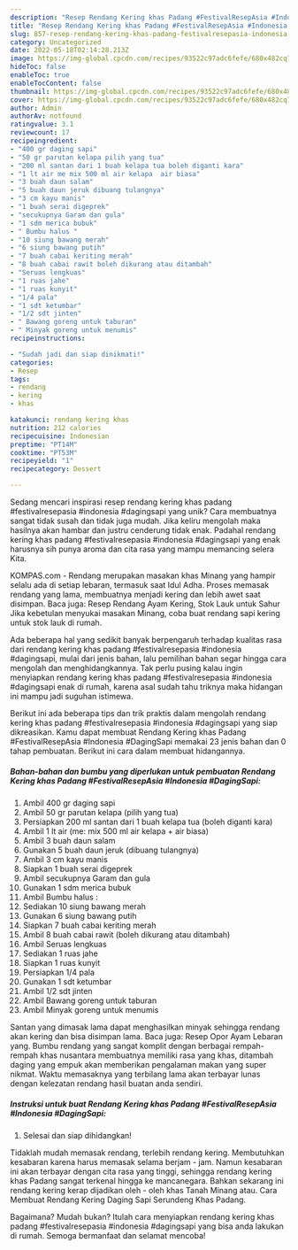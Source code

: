 ```yaml
---
description: "Resep Rendang Kering khas Padang #FestivalResepAsia #Indonesia #DagingSapi yang Bisa Manjain Lidah"
title: "Resep Rendang Kering khas Padang #FestivalResepAsia #Indonesia #DagingSapi yang Bisa Manjain Lidah"
slug: 857-resep-rendang-kering-khas-padang-festivalresepasia-indonesia-dagingsapi-yang-bisa-manjain-lidah
category: Uncategorized
date: 2022-05-18T02:14:28.213Z
image: https://img-global.cpcdn.com/recipes/93522c97adc6fefe/680x482cq70/rendang-kering-khas-padang-festivalresepasia-indonesia-dagingsapi-foto-resep-utama.jpg
hideToc: false
enableToc: true
enableTocContent: false
thumbnail: https://img-global.cpcdn.com/recipes/93522c97adc6fefe/680x482cq70/rendang-kering-khas-padang-festivalresepasia-indonesia-dagingsapi-foto-resep-utama.jpg
cover: https://img-global.cpcdn.com/recipes/93522c97adc6fefe/680x482cq70/rendang-kering-khas-padang-festivalresepasia-indonesia-dagingsapi-foto-resep-utama.jpg
author: Admin
authorAv: notfound
ratingvalue: 3.1
reviewcount: 17
recipeingredient:
- "400 gr daging sapi"
- "50 gr parutan kelapa pilih yang tua"
- "200 ml santan dari 1 buah kelapa tua boleh diganti kara"
- "1 lt air me mix 500 ml air kelapa  air biasa"
- "3 buah daun salam"
- "5 buah daun jeruk dibuang tulangnya"
- "3 cm kayu manis"
- "1 buah serai digeprek"
- "secukupnya Garam dan gula"
- "1 sdm merica bubuk"
- " Bumbu halus "
- "10 siung bawang merah"
- "6 siung bawang putih"
- "7 buah cabai keriting merah"
- "8 buah cabai rawit boleh dikurang atau ditambah"
- "Seruas lengkuas"
- "1 ruas jahe"
- "1 ruas kunyit"
- "1/4 pala"
- "1 sdt ketumbar"
- "1/2 sdt jinten"
- " Bawang goreng untuk taburan"
- " Minyak goreng untuk menumis"
recipeinstructions:

- "Sudah jadi dan siap dinikmati!"
categories:
- Resep
tags:
- rendang
- kering
- khas

katakunci: rendang kering khas 
nutrition: 212 calories
recipecuisine: Indonesian
preptime: "PT14M"
cooktime: "PT53M"
recipeyield: "1"
recipecategory: Dessert

---
```





Sedang mencari inspirasi resep rendang kering khas padang #festivalresepasia #indonesia #dagingsapi yang unik? Cara membuatnya sangat tidak susah dan tidak juga mudah. Jika keliru mengolah maka hasilnya akan hambar dan justru cenderung tidak enak. Padahal rendang kering khas padang #festivalresepasia #indonesia #dagingsapi yang enak harusnya sih punya aroma dan cita rasa yang mampu memancing selera Kita.





KOMPAS.com - Rendang merupakan masakan khas Minang yang hampir selalu ada di setiap lebaran, termasuk saat Idul Adha. Proses memasak rendang yang lama, membuatnya menjadi kering dan lebih awet saat disimpan. Baca juga: Resep Rendang Ayam Kering, Stok Lauk untuk Sahur Jika kebetulan menyukai masakan Minang, coba buat rendang sapi kering untuk stok lauk di rumah.

Ada beberapa hal yang sedikit banyak berpengaruh terhadap kualitas rasa dari rendang kering khas padang #festivalresepasia #indonesia #dagingsapi, mulai dari jenis bahan, lalu pemilihan bahan segar hingga cara mengolah dan menghidangkannya. Tak perlu pusing kalau ingin menyiapkan rendang kering khas padang #festivalresepasia #indonesia #dagingsapi enak di rumah, karena asal sudah tahu triknya maka hidangan ini mampu jadi suguhan istimewa.






Berikut ini ada beberapa tips dan trik praktis dalam mengolah rendang kering khas padang #festivalresepasia #indonesia #dagingsapi yang siap dikreasikan. Kamu dapat membuat Rendang Kering khas Padang #FestivalResepAsia #Indonesia #DagingSapi memakai 23 jenis bahan dan 0 tahap pembuatan. Berikut ini cara dalam membuat hidangannya.

<!--inarticleads1-->

##### Bahan-bahan dan bumbu yang diperlukan untuk pembuatan Rendang Kering khas Padang #FestivalResepAsia #Indonesia #DagingSapi:

1. Ambil 400 gr daging sapi
1. Ambil 50 gr parutan kelapa (pilih yang tua)
1. Persiapkan 200 ml santan dari 1 buah kelapa tua (boleh diganti kara)
1. Ambil 1 lt air (me: mix 500 ml air kelapa + air biasa)
1. Ambil 3 buah daun salam
1. Gunakan 5 buah daun jeruk (dibuang tulangnya)
1. Ambil 3 cm kayu manis
1. Siapkan 1 buah serai digeprek
1. Ambil secukupnya Garam dan gula
1. Gunakan 1 sdm merica bubuk
1. Ambil  Bumbu halus :
1. Sediakan 10 siung bawang merah
1. Gunakan 6 siung bawang putih
1. Siapkan 7 buah cabai keriting merah
1. Ambil 8 buah cabai rawit (boleh dikurang atau ditambah)
1. Ambil Seruas lengkuas
1. Sediakan 1 ruas jahe
1. Siapkan 1 ruas kunyit
1. Persiapkan 1/4 pala
1. Gunakan 1 sdt ketumbar
1. Ambil 1/2 sdt jinten
1. Ambil  Bawang goreng untuk taburan
1. Ambil  Minyak goreng untuk menumis


Santan yang dimasak lama dapat menghasilkan minyak sehingga rendang akan kering dan bisa disimpan lama. Baca juga: Resep Opor Ayam Lebaran yang. Bumbu rendang yang sangat komplit dengan berbagai rempah-rempah khas nusantara membuatnya memiliki rasa yang khas, ditambah daging yang empuk akan memberikan pengalaman makan yang super nikmat. Waktu memasaknya yang terbilang lama akan terbayar lunas dengan kelezatan rendang hasil buatan anda sendiri. 

<!--inarticleads2-->

##### Instruksi untuk buat Rendang Kering khas Padang #FestivalResepAsia #Indonesia #DagingSapi:


1. Selesai dan siap dihidangkan!

Tidaklah mudah memasak rendang, terlebih rendang kering. Membutuhkan kesabaran karena harus memasak selama berjam - jam. Namun kesabaran ini akan terbayar dengan cita rasa yang tinggi, sehingga rendang kering khas Padang sangat terkenal hingga ke mancanegara. Bahkan sekarang ini rendang kering kerap dijadikan oleh - oleh khas Tanah Minang atau. Cara Membuat Rendang Kering Daging Sapi Serundeng Khas Padang. 

Bagaimana? Mudah bukan? Itulah cara menyiapkan rendang kering khas padang #festivalresepasia #indonesia #dagingsapi yang bisa anda lakukan di rumah. Semoga bermanfaat dan selamat mencoba!
